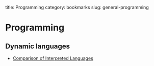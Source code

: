 title: Programming
category: bookmarks
slug: general-programming


# Programming

## Dynamic languages
* [Comparison of Interpreted Languages](http://hyperpolyglot.org/scripting)
